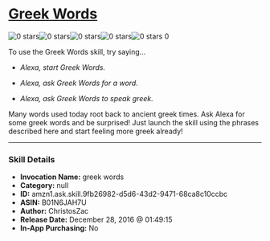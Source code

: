 # [Greek Words](http://alexa.amazon.com/#skills/amzn1.ask.skill.9fb26982-d5d6-43d2-9471-68ca8c10ccbc)
![0 stars](../../images/ic_star_border_black_18dp_1x.png)![0 stars](../../images/ic_star_border_black_18dp_1x.png)![0 stars](../../images/ic_star_border_black_18dp_1x.png)![0 stars](../../images/ic_star_border_black_18dp_1x.png)![0 stars](../../images/ic_star_border_black_18dp_1x.png) 0

To use the Greek Words skill, try saying...

* *Alexa, start Greek Words.*

* *Alexa, ask Greek Words for a word.*

* *Alexa, ask Greek Words to speak greek.*

Many words used today root back to ancient greek times. Ask Alexa for some greek words and be surprised! Just launch the skill using the phrases described here and start feeling more greek already!

***

### Skill Details

* **Invocation Name:** greek words
* **Category:** null
* **ID:** amzn1.ask.skill.9fb26982-d5d6-43d2-9471-68ca8c10ccbc
* **ASIN:** B01N6JAH7U
* **Author:** ChristosZac
* **Release Date:** December 28, 2016 @ 01:49:15
* **In-App Purchasing:** No
